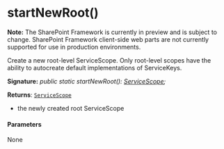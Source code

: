 # startNewRoot()
**Note:** The SharePoint Framework is currently in preview and is subject to change. SharePoint Framework client-side web parts are not currently supported for use in production environments.



Create a new root-level ServiceScope. Only root-level scopes have the ability to autocreate default implementations of ServiceKeys.

**Signature:** _public static startNewRoot(): [ServiceScope](../sp-core-library/servicescope.md);_

**Returns**: [`ServiceScope`](../sp-core-library/servicescope.md)



- the newly created root ServiceScope

#### Parameters
None


